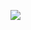 ![](https://github-readme-stats.vercel.app/api/top-langs?username=jlabbude&show_icons=true&theme=gruvbox&border_radius=15&layout=compact&hide_border=true)
